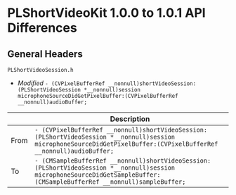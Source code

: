 # PLShortVideoKit 1.0.0 to 1.0.1 API Differences

## General Headers

```
PLShortVideoSession.h
```

- *Modified* `- (CVPixelBufferRef __nonnull)shortVideoSession:(PLShortVideoSession *__nonnull)session microphoneSourceDidGetPixelBuffer:(CVPixelBufferRef __nonnull)audioBuffer;
`

|      | Description                                                               |
| ---- | ------------------------------------------------------------------------- |
| From | ```- (CVPixelBufferRef __nonnull)shortVideoSession:(PLShortVideoSession *__nonnull)session microphoneSourceDidGetPixelBuffer:(CVPixelBufferRef __nonnull)audioBuffer;```                                           |
| To   | ```- (CMSampleBufferRef __nonnull)shortVideoSession:(PLShortVideoSession *__nonnull)session microphoneSourceDidGetSampleBuffer:(CMSampleBufferRef __nonnull)sampleBuffer;``` |